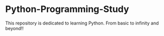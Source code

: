 # Python-Programming-Study
This repository is dedicated to learning Python. From basic to infinity and beyond!!
